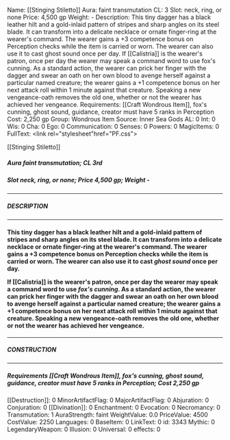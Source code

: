 Name: [[Stinging Stiletto]]
Aura: faint transmutation
CL: 3
Slot: neck, ring, or none
Price: 4,500 gp
Weight: -
Description: This tiny dagger has a black leather hilt and a gold-inlaid pattern of stripes and sharp angles on its steel blade. It can transform into a delicate necklace or ornate finger-ring at the wearer's command. The wearer gains a +3 competence bonus on Perception checks while the item is carried or worn. The wearer can also use it to cast ghost sound once per day. If [[Calistria]] is the wearer's patron, once per day the wearer may speak a command word to use fox's cunning. As a standard action, the wearer can prick her finger with the dagger and swear an oath on her own blood to avenge herself against a particular named creature; the wearer gains a +1 competence bonus on her next attack roll within 1 minute against that creature. Speaking a new vengeance-oath removes the old one, whether or not the wearer has achieved her vengeance.
Requirements: [[Craft Wondrous Item]], fox's cunning, ghost sound, guidance, creator must have 5 ranks in Perception
Cost: 2,250 gp
Group: Wondrous Item
Source: Inner Sea Gods
AL: 0
Int: 0
Wis: 0
Cha: 0
Ego: 0
Communication: 0
Senses: 0
Powers: 0
MagicItems: 0
FullText: <link rel="stylesheet"href="PF.css"><div class="heading"><p class="alignleft">[[Stinging Stiletto]]</p><div style="clear: both;"></div></div><div><h5><b>Aura </b>faint transmutation; <b>CL </b>3rd</h5><h5><b>Slot </b>neck, ring, or none; <b>Price </b>4,500 gp; <b>Weight </b>-</h5></div><hr/><div><h5><b>DESCRIPTION</b></h5></div><hr/><div><h4><p>This tiny dagger has a black leather hilt and a gold-inlaid pattern of stripes and sharp angles on its steel blade. It can transform into a delicate necklace or ornate finger-ring at the wearer's command. The wearer gains a +3 competence bonus on Perception checks while the item is carried or worn. The wearer can also use it to cast <i>ghost sound</i> once per day.</p><p>If [[Calistria]] is the wearer's patron, once per day the wearer may speak a command word to use <i>fox's cunning</i>. As a standard action, the wearer can prick her finger with the dagger and swear an oath on her own blood to avenge herself against a particular named creature; the wearer gains a +1 competence bonus on her next attack roll within 1 minute against that creature. Speaking a new vengeance-oath removes the old one, whether or not the wearer has achieved her vengeance.</p></h4></div><hr/><div><h5><b>CONSTRUCTION</b></h5></div><hr/><div><h5><b>Requirements </b>[[Craft Wondrous Item]], <i>fox's cunning</i>, <i>ghost sound</i>, <i>guidance</i>, creator must have 5 ranks in Perception; <b>Cost </b>2,250 gp</h5></div>
[[Destruction]]: 0
MinorArtifactFlag: 0
MajorArtifactFlag: 0
Abjuration: 0
Conjuration: 0
[[Divination]]: 0
Enchantment: 0
Evocation: 0
Necromancy: 0
Transmutation: 1
AuraStrength: faint
WeightValue: 0.0
PriceValue: 4500
CostValue: 2250
Languages: 0
BaseItem: 0
LinkText: 0
id: 3343
Mythic: 0
LegendaryWeapon: 0
Illusion: 0
Universal: 0
effects: 0
